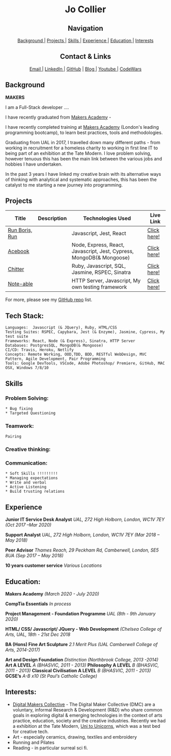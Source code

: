 

<h1 align="center">Jo Collier</h1>

<div align="center">

<h2> Navigation </h2>
    
[Background ](#background) |
[Projects ](#projects) | 
[Skills ](#skills) | 
[Experience ](#experience) | 
[Education ](#education) | 
[Interests ](#interests)

</div>

<div align="center">

<h2> Contact & Links </h2>
    
[Email ](mailto:jocollier.it@gmail.com) | 
[LinkedIn ](https://www.linkedin.com/in/jo-collier-1ba7b911b/) | 
[GitHub](https://github.com/collier-jo) |
[Blog ](https://github.com/collier-jo/tracking_my_progress) | 
[Youtube ](https://www.youtube.com/feed/my_videos) |
[CodeWars]()


</div>

## Background 
 
**MAKERS** 

I am a Full-Stack developer ....

I have recently graduated from [Makers Academy](https://makers.tech/) - 

I have recently completed training at [Makers Academy](https://makers.tech/) (London's leading programming bootcamp), to learn best practices, tools and methodologies.
 
Graduating from UAL in 2017, I travelled down many different paths - from working in recruitment for a homeless charity to working in first line IT to being part of an exhibition at the Tate Modern. I love problem solving, however tenuous this has been the main link between the various jobs and hobbies I have undertaken. 

In the past 3 years I have linked my creative brain with its alternative ways of thinking with analytical and systematic approaches, this has been the catalyst to me starting a new journey into programming. 

## Projects
| Title | Description | Technologies Used | Live Link |
|--|--|--|--|
[Run Boris, Run](https://github.com/edmond-b/Covid_Game)| | Javascript, Jest, React| [Click here!](https://run-boris-run.netlify.app/)
[Acebook](https://github.com/edmond-b/acebook-NO-de-Problem)| | Node, Express, React, Javascript, Jest, Cypress, MongoDB(& Mongoose)|[Click here!]()
[Chitter]()| | Ruby, Javascript, SQL, Jasmine, RSPEC, Sinatra|[Click here!]()
[Note-able]()| | HTTP Server, Javascript, My own testing framework| [Click here!]()

For more, please see my [GitHub repo](https://github.com/collier-jo?tab=repositories) list.


## Tech Stack:
```
Languages:  Javascript (& JQuery), Ruby, HTML/CSS 
Testing Suites: RSPEC, Capybara, Jest (& Enzyme), Jasmine, Cypress, My test suite   
Frameworks: React, Node (& Express), Sinatra, HTTP Server
Databases: PostgresSQL, MongoDB(& Mongoose)
CI/CD: Travis, Heroku, Netlify 
Concepts: Remote Working, OOD,TDD, BDD, RESTful WebDesign, MVC Pattern, Agile Development, Pair Programming 
Tools: Google DevTools, VSCode, Adobe Photoshop/ Premiere, GitHub, MAC OSX, Windows 7/8/10
```

## Skills

### Problem Solving:
    * Bug fixing 
    * Targeted Questioning
    
### Teamwork:
    Pairing 

### Creative thinking: 

### Communication: 
    * Soft Skills !!!!!!!!! 
    * Managing expectations 
    * Write and verbal 
    * Active Listening 
    * Build trusting relations 

## Experience 

**Junior IT Service Desk Analyst**
*UAL, 272 High Holborn, London, WC1V 7EY (Oct 2017 –Mar 2020)*

**Support Analyst** 
*UAL, 272 High Holborn, London, WC1V 7EY (Mar 2018 – May 2018)*

**Peer Advisor**
*Thames Reach, 29 Peckham Rd, Camberwell, London, SE5 8UA (Sep 2017 – May 2018)*

**10 years customer service**
*Various Locations*


## Education: 

**Makers Academy** 
*(March 2020 - July 2020)*

**CompTia Essentials** 
*In process*

**Project Management - Foundation Programme** 
*UAL (8th - 9th January 2020)*

**HTML/ CSS/ Javascript/ JQuery - Web Development**
*(Chelsea College of Arts, UAL, 18th - 21st Dec 2018*

**BA (Hons) Fine Art Sculpture** 
*2.1 Merit Plus (UAL Camberwell College of Arts, 2014-2017)*

**Art and Design Foundation** *Distinction (Northbrook College, 2013 -2014)*
**Art A LEVEL** *A (BHASVIC, 2011 - 2013)*
**Philosophy A LEVEL** *B (BHASVIC, 2011 - 2013)*
**Classical Civilisation A LEVEL** *B (BHASVIC, 2011 - 2013)*
**GCSE’s** *A-B x10 (St Paul’s Catholic College)* 

## Interests:
* [Digital Makers Collective](http://digitalmakercollective.org/) - The Digital Maker Collective (DMC) are a voluntary, informal Research & Development (R&D) who share common goals in exploring digital & emerging technologies in the context of arts practice, education, society and the creative industries. Recently we had a exhibition at the Tate Modern, [Uni to Unicorns](https://www.tate.org.uk/whats-on/tate-modern/tate-exchange/workshop/uni-unicorns), which was a test bed for creative tech. 
* Art - especially ceramics, drawing, textiles and embroidery  
* Running and Pilates 
* Reading - in particular surreal sci fi. 



